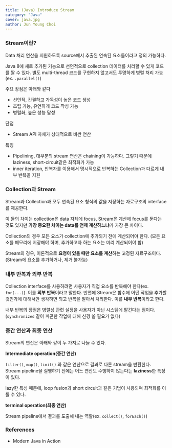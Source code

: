 ```yaml
---
title: (Java) Introduce Stream
category: "Java"
cover: java.jpg
author: Jun Young Choi
---
```


### Stream이란?

Data 처리 연산을 지원하도록 source에서 추출된 연속된 요소들이라고 정의 가능하다.

Java 8에 새로 추가된 기능으로 선언적으로 collection 데이터를 처리할 수 있게 코드를 짤 수 있다. 별도 multi-thread 코드를 구현하지 않고서도 투명하게 병렬 처리 가능(ex. `.parallel()`) 

주요 장점은 아래와 같다

- 선언적, 간결하고 가독성이 높은 코드 생성
- 조립 가능, 유연하게 코드 작성 가능
- 병렬화, 높은 성능 달성

단점

- Stream API 자체가 상대적으로 비싼 연산

특징

- Pipelining, 대부분의 stream 연산은 chaining이 가능하다. 그렇기 때문에 laziness, short-circuit같은 최적화가 가능
- inner iteration, 반복자를 이용해서 명시적으로 반복하는 Collection과 다르게 내부 반복을 지원

### Collection과 Stream

Stream과 Collection과 모두 연속된 요소 형식의 값을 저장하는 자료구조의 interface를 제공한다. 

이 둘의 차이는 collection은 data 자체에 focus, Stream은 계산에 focus를 둔다는 것도 있지만 **가장 중요한 차이는 data를 언제 계산하느냐**가 가장 큰 차이다.

Collection의 경우 모든 요소가 collection에 추가되기 전에 계산되어야 한다. (모든 요소를 메모리에 저장해야 하며, 추가하고자 하는 요소는 미리 계산되어야 함)

Stream의 경우, 이론적으로 **요청이 있을 때만 요소를 계산**하는 고정된 자료구조이다.(Stream에 요소를 추가하거나, 제거 불가능)

### 내부 반복과 외부 반복

Collection interface를 사용하려면 사용자가 직접 요소를 반복해야 한다(ex. `for(...)`). 이를 **외부 반복**이라고 말한다. 반면에 Stream은 함수에 어떤 작업을 추가할 것인가에 대해서만 생각하면 되고 반복을 알아서 처리한다. 이를 **내부 반복**이라고 한다.

내부 반복의 장점은 병렬성 관련 설정을 사용자가 아닌 시스템에 맡긴다는 점이다. (`synchronized` 같이 피곤한 작업에 대해 신경 쓸 필요가 없다) 

### 중간 연산과 최종 연산

Stream의 연산은 아래와 같이 두 가지로 나눌 수 있다.

**Intermediate operation(중간 연산)**

`filter()`, `map()`, `limit()` 와 같은 연산으로 결과로 다른 stream을 반환한다. Stream pipeline을 실행하기 전에는 어느 연산도 수행하지 않는다는 **laziness**한 특징이 있다.

lazy한 특성 때문에, loop fusion과 short circuit과 같은 기법이 사용되며 최적화를 이룰 수 있다.

**terminal operation(최종 연산)**

Stream pipeline에서 결과를 도출해 내는 역할(ex. `collect()`, `forEach()`)

### References

- Modern Java in Action
